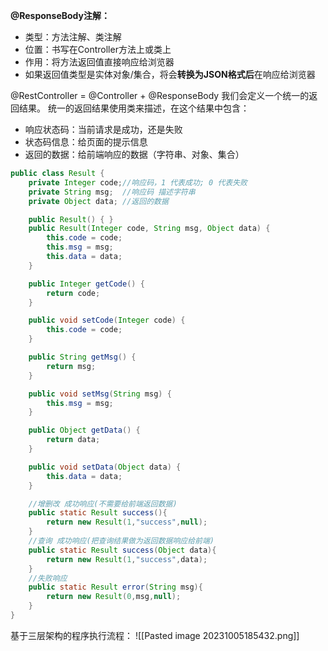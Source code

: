 **@ResponseBody注解：**
- 类型：方法注解、类注解
- 位置：书写在Controller方法上或类上
- 作用：将方法返回值直接响应给浏览器
- 如果返回值类型是实体对象/集合，将会**转换为JSON格式后**在响应给浏览器

@RestController = @Controller + @ResponseBody
我们会定义一个统一的返回结果。
统一的返回结果使用类来描述，在这个结果中包含：
- 响应状态码：当前请求是成功，还是失败
- 状态码信息：给页面的提示信息
- 返回的数据：给前端响应的数据（字符串、对象、集合）
```java
public class Result {
    private Integer code;//响应码，1 代表成功; 0 代表失败
    private String msg;  //响应码 描述字符串
    private Object data; //返回的数据

    public Result() { }
    public Result(Integer code, String msg, Object data) {
        this.code = code;
        this.msg = msg;
        this.data = data;
    }

    public Integer getCode() {
        return code;
    }

    public void setCode(Integer code) {
        this.code = code;
    }

    public String getMsg() {
        return msg;
    }

    public void setMsg(String msg) {
        this.msg = msg;
    }

    public Object getData() {
        return data;
    }

    public void setData(Object data) {
        this.data = data;
    }

    //增删改 成功响应(不需要给前端返回数据)
    public static Result success(){
        return new Result(1,"success",null);
    }
    //查询 成功响应(把查询结果做为返回数据响应给前端)
    public static Result success(Object data){
        return new Result(1,"success",data);
    }
    //失败响应
    public static Result error(String msg){
        return new Result(0,msg,null);
    }
}
```

基于三层架构的程序执行流程：
![[Pasted image 20231005185432.png]]

